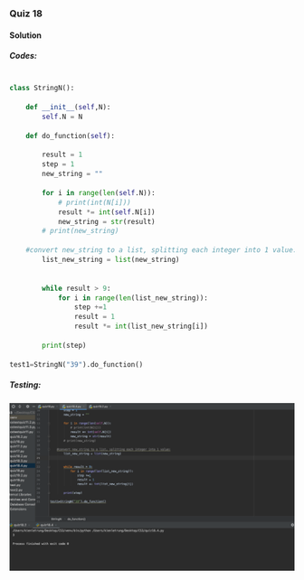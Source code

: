### Quiz 18


#### Solution

##### Codes:

```.py

class StringN():

    def __init__(self,N):
        self.N = N

    def do_function(self):

        result = 1
        step = 1
        new_string = ""

        for i in range(len(self.N)):
            # print(int(N[i]))
            result *= int(self.N[i])
            new_string = str(result)
        # print(new_string)

    #convert new_string to a list, splitting each integer into 1 value:
        list_new_string = list(new_string)


        while result > 9:
            for i in range(len(list_new_string)):
                step +=1
                result = 1
                result *= int(list_new_string[i])

        print(step)

test1=StringN("39").do_function()

```

##### Testing:

![](https://github.com/BrightChanges/Unit-3/blob/main/Screen%20Shot%200003-03-01%20at%204.01.59%20PM.png)
